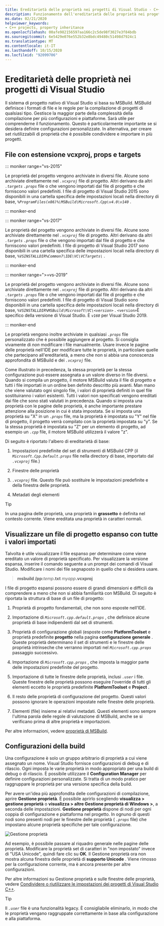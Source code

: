 ```yaml
---
title: Ereditarietà delle proprietà nei progetti di Visual Studio - C++
description: Funzionamento dell'ereditarietà delle proprietà nei progetti di Visual Studio C++ nativi (MSBuild).
ms.date: 02/21/2020
helpviewer_keywords:
- C++ projects, property inheritance
ms.openlocfilehash: 00afe982156597aa166c2c5de98f3027e3f84bdb
ms.sourcegitcommit: 6e5429e076e552b32e8bdc49480c51498d7924c1
ms.translationtype: MT
ms.contentlocale: it-IT
ms.lasthandoff: 10/15/2020
ms.locfileid: "92099706"
---
```

# <a name="property-inheritance-in-visual-studio-projects"></a>Ereditarietà delle proprietà nei progetti di Visual Studio

Il sistema di progetto nativo di Visual Studio si basa su MSBuild. MSBuild definisce i formati di file e le regole per la compilazione di progetti di qualsiasi tipo. Gestisce la maggior parte della complessità della compilazione per più configurazioni e piattaforme. Sarà utile per comprenderne il funzionamento. Questo è particolarmente importante se si desidera definire configurazioni personalizzate. In alternativa, per creare set riutilizzabili di proprietà che è possibile condividere e importare in più progetti.

## <a name="the-vcxproj-file-props-files-and-targets-files"></a>File con estensione vcxproj, props e targets

::: moniker range="vs-2015"

Le proprietà del progetto vengono archiviate in diversi file. Alcune sono archiviate direttamente nel *`.vcxproj`* file di progetto. Altri derivano da altri *`.targets`* *`.props`* file o che vengono importati dal file di progetto e che forniscono valori predefiniti. I file di progetto di Visual Studio 2015 sono disponibili in una cartella specifica delle impostazioni locali nella directory di base, *`%ProgramFiles(x86)%\MSBuild\Microsoft.Cpp\v4.0\v140`* .

::: moniker-end

::: moniker range="vs-2017"

Le proprietà del progetto vengono archiviate in diversi file. Alcune sono archiviate direttamente nel *`.vcxproj`* file di progetto. Altri derivano da altri *`.targets`* *`.props`* file o che vengono importati dal file di progetto e che forniscono valori predefiniti. I file di progetto di Visual Studio 2017 sono disponibili in una cartella specifica delle impostazioni locali nella directory di base, *`%VSINSTALLDIR%Common7\IDE\VC\VCTargets\`* .

::: moniker-end

::: moniker range=">=vs-2019"

Le proprietà del progetto vengono archiviate in diversi file. Alcune sono archiviate direttamente nel *`.vcxproj`* file di progetto. Altri derivano da altri *`.targets`* *`.props`* file o che vengono importati dal file di progetto e che forniscono valori predefiniti. I file di progetto di Visual Studio sono disponibili in una cartella specifica delle impostazioni locali nella directory di base, *`%VSINSTALLDIR%MSBuild\Microsoft\VC\<version>`* . `<version>`È specifico della versione di Visual Studio. È *`v160`* per Visual Studio 2019.

::: moniker-end

Le proprietà vengono inoltre archiviate in qualsiasi *`.props`* file personalizzato che è possibile aggiungere al progetto. Si consiglia vivamente di *non* modificare i file manualmente. Usare invece le pagine delle proprietà nell'IDE per modificare tutte le proprietà, in particolare quelle che partecipano all'ereditarietà, a meno che non si abbia una conoscenza approfondita di MSBuild e dei *`.vcxproj`* file.

Come illustrato in precedenza, la stessa proprietà per la stessa configurazione può essere assegnata a un valore diverso in file diversi. Quando si compila un progetto, il motore MSBuild valuta il file di progetto e tutti i file importati in un ordine ben definito descritto più avanti. Man mano che viene valutato ogni singolo file, i valori di proprietà definiti in quel file sostituiranno i valori esistenti. Tutti i valori non specificati vengono ereditati dai file che sono stati valutati in precedenza. Quando si imposta una proprietà con le pagine delle proprietà, è anche importante prestare attenzione alla posizione in cui è stata impostata. Se si imposta una proprietà su "X" in un *`.props`* file, ma la proprietà è impostata su "Y" nel file di progetto, il progetto verrà compilato con la proprietà impostata su "y". Se la stessa proprietà è impostata su "Z" per un elemento di progetto, ad esempio un *`.cpp`* file, il motore MSBuild utilizzerà il valore "z".

Di seguito è riportato l'albero di ereditarietà di base:

1. Impostazioni predefinite del set di strumenti di MSBuild CPP (il *`Microsoft.Cpp.Default.props`* file nella directory di base, importato dal *`.vcxproj`* file.)

1. Finestre delle proprietà

1. *`.vcxproj`* file. Questo file può sostituire le impostazioni predefinite e della finestra delle proprietà.

1. Metadati degli elementi

> [!TIP]
> In una pagina delle proprietà, una proprietà in **grassetto** è definita nel contesto corrente. Viene ereditata una proprietà in caratteri normali.

## <a name="view-an-expanded-project-file-with-all-imported-values"></a>Visualizzare un file di progetto espanso con tutte i valori importati

Talvolta è utile visualizzare il file espanso per determinare come viene ereditato un valore di proprietà specificato. Per visualizzare la versione espansa, inserire il comando seguente a un prompt dei comandi di Visual Studio. Modificare i nomi dei file segnaposto in quello che si desidera usare.

> **msbuild /pp:**_temp_**.txt** _myapp_**.vcxproj**

I file di progetto espansi possono essere di grandi dimensioni e difficili da comprendere a meno che non si abbia familiarità con MSBuild. Di seguito è riportata la struttura di base di un file di progetto:

1. Proprietà di progetto fondamentali, che non sono esposte nell'IDE.

1. Importazione di *`Microsoft.cpp.default.props`* , che definisce alcune proprietà di base indipendenti dal set di strumenti.

1. Proprietà di configurazione globali (esposte come **PlatformToolset** e proprietà predefinite **progetto** nella pagina **configurazione generale** . Queste proprietà determinano il set di strumenti e le finestre delle proprietà intrinseche che verranno importati nel *`Microsoft.cpp.props`* passaggio successivo.

1. Importazione di *`Microsoft.cpp.props`* , che imposta la maggior parte delle impostazioni predefinite del progetto.

1. Importazione di tutte le finestre delle proprietà, inclusi *`.user`* i file. Queste finestre delle proprietà possono eseguire l'override di tutti gli elementi eccetto le proprietà predefinite **PlatformToolset** e **Project** .

1. Il resto delle proprietà di configurazione del progetto. Questi valori possono ignorare le operazioni impostate nelle finestre delle proprietà.

1. Elementi (file) insieme ai relativi metadati. Questi elementi sono sempre l'ultima parola delle regole di valutazione di MSBuild, anche se si verificano prima di altre proprietà e importazioni.

Per altre informazioni, vedere [proprietà di MSBuild](/visualstudio/msbuild/msbuild-properties).

## <a name="build-configurations"></a>Configurazioni della build

Una configurazione è solo un gruppo arbitrario di proprietà a cui viene assegnato un nome. Visual Studio fornisce configurazioni di debug e di rilascio. Ogni imposta le varie proprietà in modo appropriato per una build di debug o di rilascio. È possibile utilizzare il **Configuration Manager** per definire configurazioni personalizzate. Si tratta di un modo pratico per raggruppare le proprietà per una versione specifica della build.

Per avere un'idea più approfondita delle configurazioni di compilazione, aprire **Gestione proprietà**. È possibile aprirlo scegliendo **visualizza > gestione proprietà** o **visualizza > altre Gestione proprietà di Windows >**, a seconda delle impostazioni. **Gestione proprietà** dispone di nodi per ogni coppia di configurazione e piattaforma nel progetto. In ognuno di questi nodi sono presenti nodi per le finestre delle proprietà ( *`.props`* file) che impostano alcune proprietà specifiche per tale configurazione.

![Gestione proprietà](media/property-manager.png "Gestione proprietà")

Ad esempio, è possibile passare al riquadro generale nelle pagine delle proprietà. Modificare la proprietà set di caratteri in "non impostato" invece di "USA Unicode", quindi fare clic su **OK**. Il Gestione proprietà ora non mostra alcuna finestra delle proprietà di **supporto Unicode** . Viene rimosso per la configurazione corrente, ma è ancora presente per altre configurazioni.

Per altre informazioni su Gestione proprietà e sulle finestre delle proprietà, vedere [Condividere o riutilizzare le impostazioni dei progetti di Visual Studio C++](create-reusable-property-configurations.md).

> [!TIP]
> Il *`.user`* file è una funzionalità legacy. È consigliabile eliminarlo, in modo che le proprietà vengano raggruppate correttamente in base alla configurazione e alla piattaforma.
